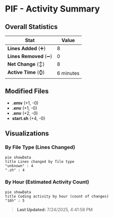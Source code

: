 # PIF - Activity Summary 

## Overall Statistics

| Stat                   | Value                                                             |
| ---------------------- | ----------------------------------------------------------------- |
| **Lines Added** (➕)   | 8                                          |
| **Lines Removed** (➖) | 0                                        |
| **Net Change** (↕)    | 8                |
| **Active Time** (⌚)   | 6 minutes |


## Modified Files
- **.emv** (+1, -0)
- **.env** (+1, -0)
- **.env** (+2, -0)
- **start.sh** (+4, -0)

## Visualizations

### By File Type (Lines Changed)

```mermaid
pie showData
title Lines changed by file type
"unknown" : 4
".sh" : 4
```

### By Hour (Estimated Activity Count)

```mermaid
pie showData
title Coding activity by hour (count of changes)
"16h" : 5
```


> **Last Updated:** 7/24/2025, 4:41:58 PM